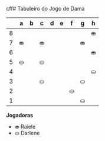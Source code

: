 cff# Tabuleiro do Jogo de Dama

|   | a | b | c | d | e | f | g | h |
|---|---|---|---|---|---|---|---|---|
| 8 |   | |   |  |   |  |   | ⛂ |
| 7 | ⛂|   | ⛂|   |	 |   | ⛂ |   |
| 6 |   |  	|   | |   |  |   | ⛂ |
| 5 | ⛀	 |   |  ⛀		 |   |   |   |  |   |
| 4 |   | 	 |   |  		 |   |  	 |   | ⛀	  |
| 3 | 	 |	   | ⛀	 |   |	 |   | ⛀	 |   |
| 2 |   |  |   |  	|   |⛀	  |   |  |
| 1 |  |   |  |   |  |   | ⛀ |   |

**Jogadoras**


- ⛂ Raiele
- ⛀ Darlene